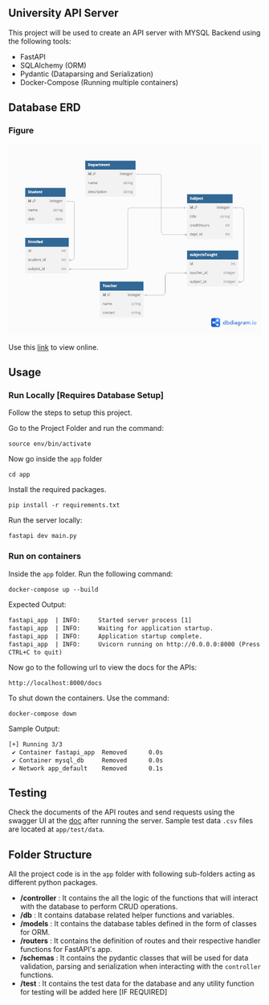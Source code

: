 ## University API Server

This project will be used to create an API server with MYSQL Backend using the following tools:

- FastAPI
- SQLAlchemy (ORM)
- Pydantic (Dataparsing and Serialization)
- Docker-Compose (Running multiple containers)

## Database ERD

### Figure

![Diagram](docs/erd.png)

Use this [link](https://dbdiagram.io/d/672b3730e9daa85aca7ede61) to view online.

## Usage

### Run Locally [Requires Database Setup]

Follow the steps to setup this project.

Go to the Project Folder and run the command:

```
source env/bin/activate
```

Now go inside the `app` folder

```
cd app
```

Install the required packages.

```
pip install -r requirements.txt
```

Run the server locally:

```
fastapi dev main.py
```

### Run on containers

Inside the `app` folder. Run the following command:

```
docker-compose up --build
```

Expected Output:

```
fastapi_app  | INFO:     Started server process [1]
fastapi_app  | INFO:     Waiting for application startup.
fastapi_app  | INFO:     Application startup complete.
fastapi_app  | INFO:     Uvicorn running on http://0.0.0.0:8000 (Press CTRL+C to quit)
```

Now go to the following url to view the docs for the APIs:

```
http://localhost:8000/docs
```

To shut down the containers. Use the command:

```
docker-compose down
```

Sample Output:

```
[+] Running 3/3
 ✔ Container fastapi_app  Removed      0.0s
 ✔ Container mysql_db     Removed      0.0s
 ✔ Network app_default    Removed      0.1s
```

## Testing

Check the documents of the API routes and send requests using the swagger UI at the [doc](http://localhost:8000/docs) after running the server. Sample test data `.csv` files are located at `app/test/data`.

## Folder Structure

All the project code is in the `app` folder with following sub-folders acting as different python packages.

- **/controller** : It contains the all the logic of the functions that will interact with the database to perform CRUD operations.
- **/db** : It contains database related helper functions and variables.
- **/models** : It contains the database tables defined in the form of classes for ORM.
- **/routers** : It contains the definition of routes and their respective handler functions for FastAPI's app.
- **/schemas** : It contains the pydantic classes that will be used for data validation, parsing and serialization when interacting with the `controller` functions.
- **/test** : It contains the test data for the database and any utility function for testing will be added here [IF REQUIRED]
